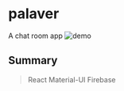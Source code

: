 # palaver

A chat room app
![demo](/public/palaver-gif.gif)

## Summary

> React
> Material-UI
> Firebase
